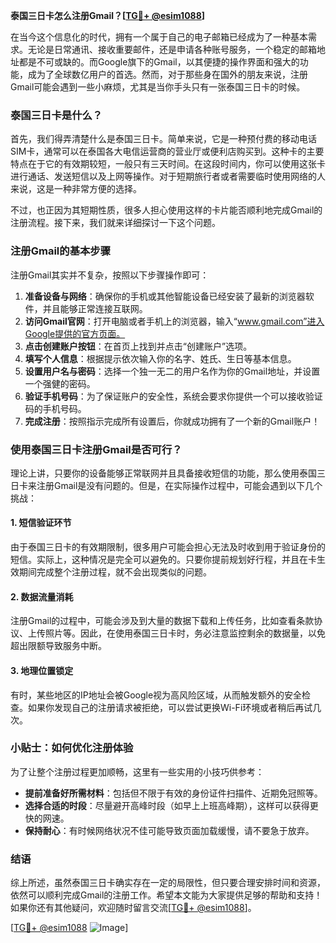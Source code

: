**泰国三日卡怎么注册Gmail？[[TG💪+ @esim1088](https://t.me/s/esim1088)]**

在当今这个信息化的时代，拥有一个属于自己的电子邮箱已经成为了一种基本需求。无论是日常通讯、接收重要邮件，还是申请各种账号服务，一个稳定的邮箱地址都是不可或缺的。而Google旗下的Gmail，以其便捷的操作界面和强大的功能，成为了全球数亿用户的首选。然而，对于那些身在国外的朋友来说，注册Gmail可能会遇到一些小麻烦，尤其是当你手头只有一张泰国三日卡的时候。

### 泰国三日卡是什么？

首先，我们得弄清楚什么是泰国三日卡。简单来说，它是一种预付费的移动电话SIM卡，通常可以在泰国各大电信运营商的营业厅或便利店购买到。这种卡的主要特点在于它的有效期较短，一般只有三天时间。在这段时间内，你可以使用这张卡进行通话、发送短信以及上网等操作。对于短期旅行者或者需要临时使用网络的人来说，这是一种非常方便的选择。

不过，也正因为其短期性质，很多人担心使用这样的卡片能否顺利地完成Gmail的注册流程。接下来，我们就来详细探讨一下这个问题。

### 注册Gmail的基本步骤

注册Gmail其实并不复杂，按照以下步骤操作即可：

1. **准备设备与网络**：确保你的手机或其他智能设备已经安装了最新的浏览器软件，并且能够正常连接互联网。
2. **访问Gmail官网**：打开电脑或者手机上的浏览器，输入“www.gmail.com”进入Google提供的官方页面。
3. **点击创建账户按钮**：在首页上找到并点击“创建账户”选项。
4. **填写个人信息**：根据提示依次输入你的名字、姓氏、生日等基本信息。
5. **设置用户名与密码**：选择一个独一无二的用户名作为你的Gmail地址，并设置一个强健的密码。
6. **验证手机号码**：为了保证账户的安全性，系统会要求你提供一个可以接收验证码的手机号码。
7. **完成注册**：按照指示完成所有设置后，你就成功拥有了一个新的Gmail账户！

### 使用泰国三日卡注册Gmail是否可行？

理论上讲，只要你的设备能够正常联网并且具备接收短信的功能，那么使用泰国三日卡来注册Gmail是没有问题的。但是，在实际操作过程中，可能会遇到以下几个挑战：

#### 1. 短信验证环节
由于泰国三日卡的有效期限制，很多用户可能会担心无法及时收到用于验证身份的短信。实际上，这种情况是完全可以避免的。只要你提前规划好行程，并且在卡生效期间完成整个注册过程，就不会出现类似的问题。

#### 2. 数据流量消耗
注册Gmail的过程中，可能会涉及到大量的数据下载和上传任务，比如查看条款协议、上传照片等。因此，在使用泰国三日卡时，务必注意监控剩余的数据量，以免超出限额导致服务中断。

#### 3. 地理位置锁定
有时，某些地区的IP地址会被Google视为高风险区域，从而触发额外的安全检查。如果你发现自己的注册请求被拒绝，可以尝试更换Wi-Fi环境或者稍后再试几次。

### 小贴士：如何优化注册体验

为了让整个注册过程更加顺畅，这里有一些实用的小技巧供参考：

- **提前准备好所需材料**：包括但不限于有效的身份证件扫描件、近期免冠照等。
- **选择合适的时段**：尽量避开高峰时段（如早上上班高峰期），这样可以获得更快的网速。
- **保持耐心**：有时候网络状况不佳可能导致页面加载缓慢，请不要急于放弃。

### 结语

综上所述，虽然泰国三日卡确实存在一定的局限性，但只要合理安排时间和资源，依然可以顺利完成Gmail的注册工作。希望本文能为大家提供足够的帮助和支持！如果你还有其他疑问，欢迎随时留言交流[[TG💪+ @esim1088](https://t.me/s/esim1088)]。

[[TG💪+ @esim1088](https://t.me/s/esim1088) ![Image](https://i.postimg.cc/4NQfJmqS/Snipaste-2025-05-13-00-14-12.png)]